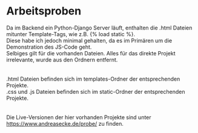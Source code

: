 # Arbeitsproben
 Da im Backend ein Python-Django Server läuft, enthalten die .html Dateien mitunter Template-Tags, wie z.B. {% load static %}.<br>
 Diese habe ich jedoch minimal gehalten, da es im Primären um die Demonstration des JS-Code geht.<br>
 Selbiges gilt für die vorhanden Dateien. Alles für das direkte Projekt irrelevante, wurde aus den Ordnern entfernt.<br>
 <br>
 <br>
 .html Dateien befinden sich im templates-Ordner der entsprechenden Projekte.<br>
 .css und .js Dateien befinden sich im static-Ordner der entsprechenden Projekte.<br>
<br>
<br>
Die Live-Versionen der hier vorhanden Projekte sind unter https://www.andreasecke.de/probe/ zu finden.
